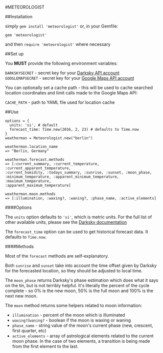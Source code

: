 #METEOROLOGIST

##Installation

simply `gem install 'meteorologist'` or, in your Gemfile:

`gem 'meteorologist'`

and then `require 'meteorologist'` where necessary

##Set up

You **MUST** provide the following environment variables:  

`DARKSKYSECRET`   - secret key for your [Darksky API account](https://darksky.net/dev)  
`GOOGLEMAPSECRET` - secret key for your [Google Maps API account](https://developers.google.com/maps/)

You can optionally set a cache path - this will be used to cache searched
location coordinates and limit calls made to the Google Maps API: 

`CACHE_PATH`      - path to YAML file used for location cache

##Use

```
options = {
  units: 'si', # default
  forecast_time: Time.new(2016, 2, 23) # defaults to Time.now
}
weatherman = Meteorologist.new("berlin")

weatherman.location_name
=> "Berlin, Germany"

weatherman.forecast.methods
=> [:current_summary, :current_temperature, :current_apparent_temperature,
:current_humidity, :todays_summary, :sunrise, :sunset, :moon_phase,
:minimum_temperature, :apparent_minimum_temperature, :maximum_temperature,
:apparent_maximum_temperature]

weatherman.moon.methods
=> [:illumination, :waxing?, :waning?, :phase_name, :active_elements]
```

####Options

The `units` option defaults to `'si'`, which is metric units.  For the full list
of other available units, please see the [Darksky documentation](https://darksky.net/dev/docs/forecast)  

The `forecast_time` option can be used to get historical forecast data. It 
defaults to `Time.now`.  

####Methods

Most of the `forecast` methods are self-explanatory.  

Both `sunrise` and `sunset` take into account the time offset given by Darksky
for the forecasted location, so they should be adjusted to local time.  

The `moon_phase` returns Darksky's phase estimation which does what it says on
the tin, but is not terribly helpful.  It's literally the percent of the cycle
complete - so 0% is the new moon, 50% is the full moon and 100% is the next new
moon.  

The `moon` method returns some helpers related to moon information:  
 * `illumination` - percent of the moon which is illuminated  
 * `waxing?`/`waning?` - boolean if the moon is waxing or waning  
 * `phase_name` - string value of the moon's current phase (new, crescent,
   first quarter, etc)  
 * `active_elements` - array of astrological elements related to the current moon phase. In the case of two elements, a transition is being made from the first element to the last.

